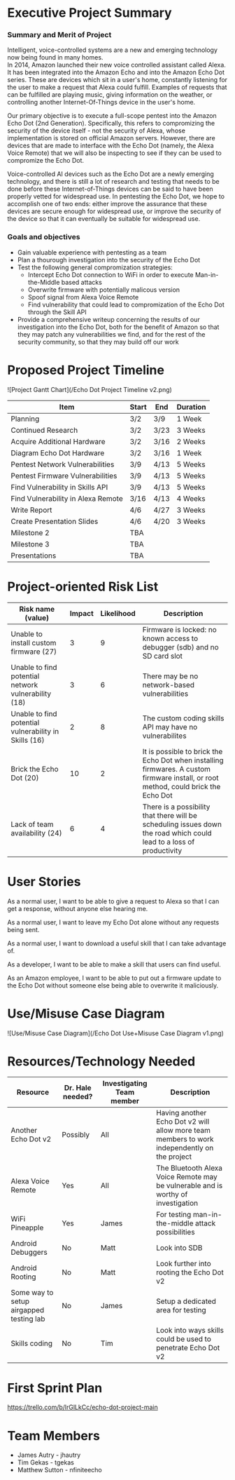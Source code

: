 # Executive Project Summary
### Summary and Merit of Project
Intelligent, voice-controlled systems are a new and emerging technology now being found in many homes.  
In 2014, Amazon launched their new voice controlled assistant called Alexa.  It has been integrated into the Amazon Echo and into the Amazon Echo Dot series.  These are devices which sit in a user's home, constantly listening for the user to make a request that Alexa could fulfill.  Examples of requests that can be fulfilled are playing music, giving information on the weather, or controlling another Internet-Of-Things device in the user's home.

Our primary objective is to execute a full-scope pentest into the Amazon Echo Dot (2nd Generation).  Specifically, this refers to compromizing the security of the device itself - not the security of Alexa, whose implementation is stored on official Amazon servers.  However, there are devices that are made to interface with the Echo Dot (namely, the Alexa Voice Remote) that we will also be inspecting to see if they can be used to compromize the Echo Dot.

Voice-controlled AI devices such as the Echo Dot are a newly emerging technology, and there is still a lot of research and testing that needs to be done before these Internet-of-Things devices can be said to have been properly vetted for widespread use.  In pentesting the Echo Dot, we hope to accomplish one of two ends: either improve the assurance that these devices are secure enough for widespread use, or improve the security of the device so that it can eventually be suitable for widespread use.

### Goals and objectives
* Gain valuable experience with pentesting as a team
* Plan a thourough investigation into the security of the Echo Dot
* Test the following general compromization strategies:
  * Intercept Echo Dot connection to WiFi in order to execute Man-in-the-Middle based attacks
  * Overwrite firmware with potentially malicous version
  * Spoof signal from Alexa Voice Remote
  * Find vulnerability that could lead to compromization of the Echo Dot through the Skill API
* Provide a comprehensive writeup concerning the results of our investigation into the Echo Dot, both for the benefit of Amazon so that they may patch any vulnerabilities we find, and for the rest of the security community, so that they may build off our work

# Proposed Project Timeline
![Project Gantt Chart](/Echo Dot Project Timeline v2.png)

|Item | Start | End | Duration
|------------ | -------------|-------------|-------------|
|Planning | 3/2 | 3/9 | 1 Week|
|Continued Research | 3/2 | 3/23 | 3 Weeks|
|Acquire Additional Hardware | 3/2 | 3/16 | 2 Weeks|
|Diagram Echo Dot Hardware | 3/2 | 3/16 |  1 Week|
|Pentest Network Vulnerabilities | 3/9 | 4/13 | 5 Weeks|
|Pentest Firmware Vulnerabilities | 3/9 | 4/13 | 5 Weeks|
|Find Vulnerability in Skills API | 3/9 | 4/13 | 5 Weeks|
|Find Vulnerability in Alexa Remote | 3/16 | 4/13 | 4 Weeks|
|Write Report | 4/6 | 4/27 | 3 Weeks|
|Create Presentation Slides | 4/6 | 4/20 | 3 Weeks|
|Milestone 2 | TBA |  |  |
|Milestone 3 | TBA |  |  |
|Presentations | TBA |  |  |


# Project-oriented Risk List

|Risk name (value)  | Impact     | Likelihood | Description |
|-------------------|------------|------------|-------------|
|Unable to install custom firmware (27) | 3 | 9 | Firmware is locked: no known access to debugger (sdb) and no SD card slot  |
|Unable to find potential network vulnerability (18) | 3 | 6 | There may be no network-based vulnerabilities | 
|Unable to find potential vulnerability in Skills (16) | 2 | 8 | The custom coding skills API may have no vulnerabilites |
|Brick the Echo Dot  (20) | 10 | 2 | It is possible to brick the Echo Dot when installing firmwares.  A custom firmware install, or root method, could brick the Echo Dot |
|Lack of team availability (24) | 6 | 4 | There is a possibility that there will be scheduling issues down the road which could lead to a loss of productivity |

# User Stories

As a normal user, I want to be able to give a request to Alexa so that I can get a response, without anyone else hearing me.

As a normal user, I want to leave my Echo Dot alone without any requests being sent.

As a normal user, I want to download a useful skill that I can take advantage of.

As a developer, I want to be able to make a skill that users can find useful.

As an Amazon employee, I want to be able to put out a firmware update to the Echo Dot without someone else being able to overwrite it maliciously.

# Use/Misuse Case Diagram
![Use/Misuse Case Diagram](/Echo Dot Use+Misuse Case Diagram v1.png)

# Resources/Technology Needed
|Resource  | Dr. Hale needed? | Investigating Team member | Description |
|-------------------|---------|---------------------------|-------------|
|Another Echo Dot v2| Possibly | All | Having another Echo Dot v2 will allow more team members to work independently on the project  |
|Alexa Voice Remote| Yes | All | The Bluetooth Alexa Voice Remote may be vulnerable and is worthy of investigation  |
|WiFi Pineapple| Yes | James | For testing man-in-the-middle attack possibilities |
|Android Debuggers| No | Matt | Look into SDB |
|Android Rooting| No | Matt | Look further into rooting the Echo Dot v2|
|Some way to setup airgapped testing lab| No | James | Setup a dedicated area for testing |
|Skills coding | No | Tim | Look into ways skills could be used to penetrate Echo Dot v2 |

# First Sprint Plan
https://trello.com/b/lrGlLkCc/echo-dot-project-main

# Team Members
* James Autry - jhautry
* Tim Gekas - tgekas
* Matthew Sutton - nfiniteecho
